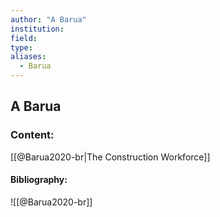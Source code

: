 ```yaml
---
author: "A Barua"
institution:
field:
type:
aliases:
  - Barua
---
```


## A Barua

### Content:
[[@Barua2020-br|The Construction Workforce]]

#### Bibliography:

![[@Barua2020-br]]